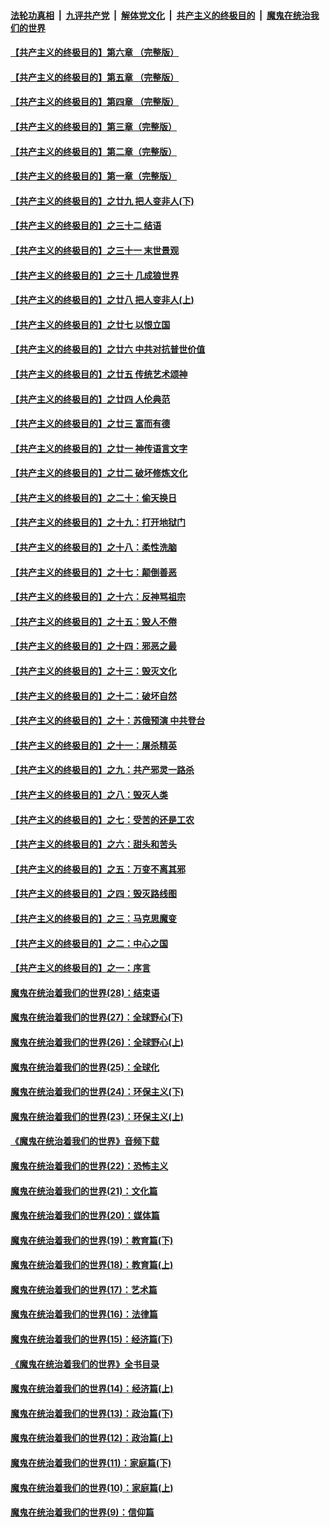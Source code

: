 ####  [法轮功真相](../../../../basic/blob/master/README.md?t=05020701) &nbsp;|&nbsp; [九评共产党](../../../../9ping.md/blob/master/README.md?t=05020701) &nbsp;|&nbsp; [解体党文化](../../../../jtdwh.md/blob/master/README.md?t=05020701)  &nbsp;|&nbsp; [共产主义的终极目的](../../../../gczydzjmd.md/blob/master/README.md?t=05020701) &nbsp;|&nbsp; [魔鬼在统治我们的世界](../../../../mgztzwmdsj.md/blob/master/README.md?t=05020701) 

#### [【共产主义的终极目的】第六章 （完整版）](../pages/nsc422/n11428913.md?t=05020701) 

#### [【共产主义的终极目的】第五章 （完整版）](../pages/nsc422/n11428912.md?t=05020701) 

#### [【共产主义的终极目的】第四章 （完整版）](../pages/nsc422/n11428907.md?t=05020701) 

#### [【共产主义的终极目的】第三章（完整版）](../pages/nsc422/n11428848.md?t=05020701) 

#### [【共产主义的终极目的】第二章（完整版）](../pages/nsc422/n11428831.md?t=05020701) 

#### [【共产主义的终极目的】第一章（完整版）](../pages/nsc422/n11417651.md?t=05020701) 

#### [【共产主义的终极目的】之廿九 把人变非人(下)](../pages/nsc422/n11344140.md?t=05020701) 

#### [【共产主义的终极目的】之三十二 结语](../pages/nsc422/n11360535.md?t=05020701) 

#### [【共产主义的终极目的】之三十一 末世景观](../pages/nsc422/n11351129.md?t=05020701) 

#### [【共产主义的终极目的】之三十 几成狼世界](../pages/nsc422/n11348280.md?t=05020701) 

#### [【共产主义的终极目的】之廿八 把人变非人(上)](../pages/nsc422/n11340492.md?t=05020701) 

#### [【共产主义的终极目的】之廿七 以恨立国](../pages/nsc422/n11336944.md?t=05020701) 

#### [【共产主义的终极目的】之廿六 中共对抗普世价值](../pages/nsc422/n11324785.md?t=05020701) 

#### [【共产主义的终极目的】之廿五 传统艺术颂神](../pages/nsc422/n11296396.md?t=05020701) 

#### [【共产主义的终极目的】之廿四 人伦典范](../pages/nsc422/n11296397.md?t=05020701) 

#### [【共产主义的终极目的】之廿三 富而有德](../pages/nsc422/n11283598.md?t=05020701) 

#### [【共产主义的终极目的】之廿一 神传语言文字](../pages/nsc422/n11263265.md?t=05020701) 

#### [【共产主义的终极目的】之廿二 破坏修炼文化](../pages/nsc422/n11245728.md?t=05020701) 

#### [【共产主义的终极目的】之二十：偷天换日](../pages/nsc422/n11238846.md?t=05020701) 

#### [【共产主义的终极目的】之十九：打开地狱门](../pages/nsc422/n11206376.md?t=05020701) 

#### [【共产主义的终极目的】之十八：柔性洗脑](../pages/nsc422/n11199994.md?t=05020701) 

#### [【共产主义的终极目的】之十七：颠倒善恶](../pages/nsc422/n11179782.md?t=05020701) 

#### [【共产主义的终极目的】之十六：反神骂祖宗](../pages/nsc422/n11166798.md?t=05020701) 

#### [【共产主义的终极目的】之十五：毁人不倦](../pages/nsc422/n11166792.md?t=05020701) 

#### [【共产主义的终极目的】之十四：邪恶之最](../pages/nsc422/n11150249.md?t=05020701) 

#### [【共产主义的终极目的】之十三：毁灭文化](../pages/nsc422/n11135227.md?t=05020701) 

#### [【共产主义的终极目的】之十二：破坏自然](../pages/nsc422/n11135214.md?t=05020701) 

#### [【共产主义的终极目的】之十：苏俄预演 中共登台](../pages/nsc422/n11118424.md?t=05020701) 

#### [【共产主义的终极目的】之十一：屠杀精英](../pages/nsc422/n11118442.md?t=05020701) 

#### [【共产主义的终极目的】之九：共产邪灵一路杀](../pages/nsc422/n11114139.md?t=05020701) 

#### [【共产主义的终极目的】之八：毁灭人类](../pages/nsc422/n11108503.md?t=05020701) 

#### [【共产主义的终极目的】之七：受苦的还是工农](../pages/nsc422/n11101809.md?t=05020701) 

#### [【共产主义的终极目的】之六：甜头和苦头](../pages/nsc422/n11096971.md?t=05020701) 

#### [【共产主义的终极目的】之五：万变不离其邪](../pages/nsc422/n11091285.md?t=05020701) 

#### [【共产主义的终极目的】之四：毁灭路线图](../pages/nsc422/n11086284.md?t=05020701) 

#### [【共产主义的终极目的】之三：马克思魔变](../pages/nsc422/n11061941.md?t=05020701) 

#### [【共产主义的终极目的】之二：中心之国](../pages/nsc422/n11047728.md?t=05020701) 

#### [【共产主义的终极目的】之一：序言](../pages/nsc422/n11086077.md?t=05020701) 

#### [魔鬼在统治着我们的世界(28)：结束语](../pages/nsc422/n10936246.md?t=05020701) 

#### [魔鬼在统治着我们的世界(27)：全球野心(下)](../pages/nsc422/n10928319.md?t=05020701) 

#### [魔鬼在统治着我们的世界(26)：全球野心(上)](../pages/nsc422/n10900318.md?t=05020701) 

#### [魔鬼在统治着我们的世界(25)：全球化](../pages/nsc422/n10788205.md?t=05020701) 

#### [魔鬼在统治着我们的世界(24)：环保主义(下)](../pages/nsc422/n10695307.md?t=05020701) 

#### [魔鬼在统治着我们的世界(23)：环保主义(上)](../pages/nsc422/n10688613.md?t=05020701) 

#### [《魔鬼在统治着我们的世界》音频下载](../pages/nsc422/n10635553.md?t=05020701) 

#### [魔鬼在统治着我们的世界(22)：恐怖主义](../pages/nsc422/n10614727.md?t=05020701) 

#### [魔鬼在统治着我们的世界(21)：文化篇](../pages/nsc422/n10597706.md?t=05020701) 

#### [魔鬼在统治着我们的世界(20)：媒体篇](../pages/nsc422/n10586579.md?t=05020701) 

#### [魔鬼在统治着我们的世界(19)：教育篇(下)](../pages/nsc422/n10564808.md?t=05020701) 

#### [魔鬼在统治着我们的世界(18)：教育篇(上)](../pages/nsc422/n10526970.md?t=05020701) 

#### [魔鬼在统治着我们的世界(17)：艺术篇](../pages/nsc422/n10499093.md?t=05020701) 

#### [魔鬼在统治着我们的世界(16)：法律篇](../pages/nsc422/n10485969.md?t=05020701) 

#### [魔鬼在统治着我们的世界(15)：经济篇(下)](../pages/nsc422/n10469975.md?t=05020701) 

#### [《魔鬼在统治着我们的世界》全书目录](../pages/nsc422/n10464261.md?t=05020701) 

#### [魔鬼在统治着我们的世界(14)：经济篇(上)](../pages/nsc422/n10457370.md?t=05020701) 

#### [魔鬼在统治着我们的世界(13)：政治篇(下)](../pages/nsc422/n10448270.md?t=05020701) 

#### [魔鬼在统治着我们的世界(12)：政治篇(上)](../pages/nsc422/n10444576.md?t=05020701) 

#### [魔鬼在统治着我们的世界(11)：家庭篇(下)](../pages/nsc422/n10440961.md?t=05020701) 

#### [魔鬼在统治着我们的世界(10)：家庭篇(上)](../pages/nsc422/n10435448.md?t=05020701) 

#### [魔鬼在统治着我们的世界(9)：信仰篇](../pages/nsc422/n10432159.md?t=05020701) 

